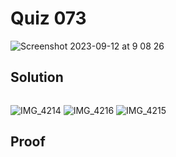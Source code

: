 # Quiz 073
<img width="max" alt="Screenshot 2023-09-12 at 9 08 26" src="https://github.com/2024sabuhiabbasov/Year_2/assets/111758436/4dd4f442-ce37-4392-9f64-81d596935cac">

## Solution
```.py

```
![IMG_4214](https://github.com/2024sabuhiabbasov/Year_2/assets/111758436/f371786c-bd52-4d0c-a435-1b7e16b2f09b)
![IMG_4216](https://github.com/2024sabuhiabbasov/Year_2/assets/111758436/7b2a4f15-2575-45fe-a5df-01c4ccf533f5)
![IMG_4215](https://github.com/2024sabuhiabbasov/Year_2/assets/111758436/52b69dd7-0d2d-419f-b432-eb36ba84ff06)

## Proof

